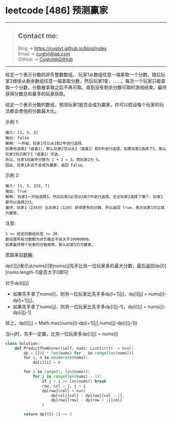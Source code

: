 # leetcode [486] 预测赢家

---
> ## Contact me:
> Blog -> <https://cugtyt.github.io/blog/index>  
> Email -> <cugtyt@qq.com>  
> GitHub -> [Cugtyt@GitHub](https://github.com/Cugtyt)

---

给定一个表示分数的非负整数数组。 玩家1从数组任意一端拿取一个分数，随后玩家2继续从剩余数组任意一端拿取分数，然后玩家1拿，……。每次一个玩家只能拿取一个分数，分数被拿取之后不再可取。直到没有剩余分数可取时游戏结束。最终获得分数总和最多的玩家获胜。

给定一个表示分数的数组，预测玩家1是否会成为赢家。你可以假设每个玩家的玩法都会使他的分数最大化。

示例 1:
```
输入: [1, 5, 2]
输出: False
解释: 一开始，玩家1可以从1和2中进行选择。
如果他选择2（或者1），那么玩家2可以从1（或者2）和5中进行选择。如果玩家2选择了5，那么玩家1则只剩下1（或者2）可选。
所以，玩家1的最终分数为 1 + 2 = 3，而玩家2为 5。
因此，玩家1永远不会成为赢家，返回 False。
```

示例 2:
```
输入: [1, 5, 233, 7]
输出: True
解释: 玩家1一开始选择1。然后玩家2必须从5和7中进行选择。无论玩家2选择了哪个，玩家1都可以选择233。
最终，玩家1（234分）比玩家2（12分）获得更多的分数，所以返回 True，表示玩家1可以成为赢家。
```

注意:
```
1 <= 给定的数组长度 <= 20.
数组里所有分数都为非负数且不会大于10000000。
如果最终两个玩家的分数相等，那么玩家1仍为赢家。
```

思路来自[题解](https://leetcode-cn.com/problems/predict-the-winner/solution/java-dong-tai-gui-hua-by-zxy0917-2/):

dp[i][j]表示从nums[i]到nums[j]先手比另一位玩家多的最大分数，最后返回dp[0][nums.length-1]是否大于0即可

对于dp[i][j]
* 如果先手拿了nums[i]，则另一位玩家比先手多dp[i+1][j]，dp[i][j] = nums[i]-dp[i+1][j]，
* 如果先手拿了nums[j]，则另一位玩家比先手多dp[i][j-1]，dp[i][j] = nums[j]-dp[i][j-1]
    
综上，dp[i][j] = Math.max(nums[i]-dp[i+1][j],nums[j]-dp[i][j-1])
    
当i=j时，先手一定赢，比另一位玩家多dp[i][j] = nums[i]


``` python
class Solution:
    def PredictTheWinner(self, nums: List[int]) -> bool:
        dp = [[0] * len(nums) for _ in range(len(nums))]
        for i, n in enumerate(nums):
            dp[i][i] = n

        for i in range(1, len(nums)):
            for j in range(len(nums) - 1):
                if j + i >= len(nums): break
                row, col = j, j + i
                dp[row][col] = max(
                    dp[col][col] - dp[row][col - 1],
                    dp[row][row] - dp[row + 1][col]
                )

        return dp[0][-1] >= 0
```

